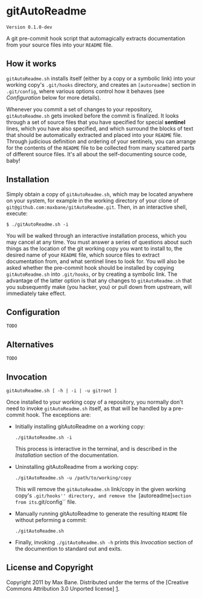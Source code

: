 gitAutoReadme
=============

    Version 0.1.0-dev

A git pre-commit hook script that automagically extracts documentation from your
source files into your ``README`` file.

How it works
------------

``gitAutoReadme.sh`` installs itself (either by a copy or a symbolic link) into
your working copy's ``.git/hooks`` directory, and creates an ``[autoreadme]``
section in ``.git/config``, where various options control how it behaves (see
_Configuration_ below for more details).

Whenever you commit a set of changes to your repository, ``gitAutoReadme.sh``
gets invoked before the commit is finalized. It looks through a set of source
files that you have specified for special **sentinel** lines, which you have
also specified, and which surround the blocks of text that should be
automatically extracted and placed into your ``README`` file. Through judicious
definition and ordering of your sentinels, you can arrange for the contents of
the ``README`` file to be collected from many scattered parts of different
source files. It's all about the self-documenting source code, baby!

Installation
------------

Simply obtain a copy of ``gitAutoReadme.sh``, which may be located anywhere on
your system, for example in the working directory of your clone of
``git@github.com:maxbane/gitAutoReadme.git``. Then, in an interactive shell,
execute:

    $ ./gitAutoReadme.sh -i

You will be walked through an interactive installation process, which you may
cancel at any time. You must answer a series of questions about such things as
the location of the git working copy you want to install to, the desired name of
your ``README`` file, which source files to extract documentation from, and what
sentinel lines to look for. You will also be asked whether the pre-commit hook
should be installed by copying ``gitAutoReadme.sh`` into ``.git/hooks``, or by
creating a symbolic link. The advantage of the latter option is that any changes
to ``gitAutoReadme.sh`` that you subsequently make (you hacker, you) or pull
down from upstream, will immediately take effect.

Configuration
-------------

    TODO

Alternatives
------------

    TODO

Invocation
----------

    gitAutoReadme.sh [ -h | -i | -u gitroot ]

Once installed to your working copy of a repository, you normally don't need to
invoke ``gitAutoReadme.sh`` itself, as that will be handled by a pre-commit hook.
The exceptions are:

  - Initially installing gitAutoReadme on a working copy: 

        ./gitAutoReadme.sh -i

    This process is interactive in the terminal, and is described in the
    _Installation_ section of the documentation.

  - Uninstalling gitAutoReadme from a working copy: 

        ./gitAutoReadme.sh -u /path/to/working/copy

    This will remove the ``gitAutoReadme.sh`` link/copy in the given working
    copy's ``.git/hooks'' directory, and remove the ``[autoreadme]`` section
    from its ``.git/config`` file.

  - Manually running gitAutoReadme to generate the resulting ``README`` file
    without peforming a commit:

        ./gitAutoReadme.sh

  - Finally, invoking ``./gitAutoReadme.sh -h`` prints this _Invocation_ section
    of the documention to standard out and exits.

License and Copyright
---------------------

Copyright 2011 by Max Bane. Distributed under the terms of the [Creative Commons
Attribution 3.0 Unported license] [1].

[1]: http://creativecommons.org/licenses/by/3.0/     "CC BY 3.0"
